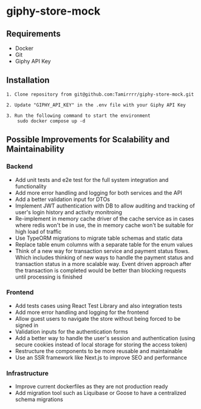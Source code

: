 # giphy-store-mock

## Requirements
- Docker
- Git
- Giphy API Key

## Installation
```
1. Clone repository from git@github.com:Tamirrrr/giphy-store-mock.git

2. Update "GIPHY_API_KEY" in the .env file with your Giphy API Key

3. Run the following command to start the environment
    sudo docker compose up -d
```

## Possible Improvements for Scalability and Maintainability
### Backend
- Add unit tests and e2e test for the full system integration and functionality
- Add more error handling and logging for both services and the API
- Add a better validation input for DTOs
- Implement JWT authentication with DB to allow auditing and tracking of user's login history and activity monitroing
- Re-implement in memory cache driver of the cache service as in cases where
    redis won't be in use, the in memory cache won't be suitable for high load of traffic
- Use TypeORM migrations to migrate table schemas and static data
- Replace table enum columns with a separate table for the enum values
- Think of a new way for transaction service and payment status flows. Which includes thinking of new ways to
    handle the payment status and transaction status in a more scalable way. Event driven approach after the transaction is completed would be better than blocking requests until processing is finished

### Frontend
- Add tests cases using React Test Library and also integration tests
- Add more error handling and logging for the frontend
- Allow guest users to navigate the store without being forced to be signed in
- Validation inputs for the authentication forms
- Add a better way to handle the user's session and authentication (using secure cookies instead of local storage for storing the access token)
- Restructure the components to be more reusable and maintainable
- Use an SSR framework like Next.js to improve SEO and performance

### Infrastructure
- Improve current dockerfiles as they are not production ready
- Add migration tool such as Liquibase or Goose to have a centralized schema migrations